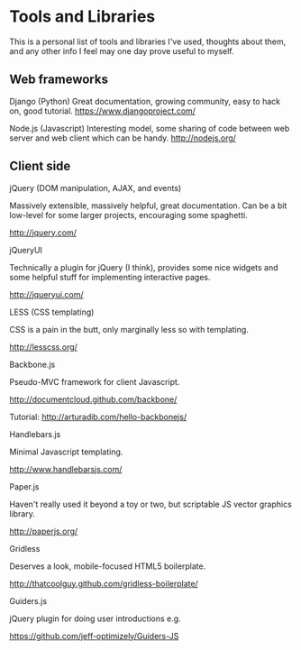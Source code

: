 # Tools and Libraries

This is a personal list of tools and libraries I've used, thoughts about them, and any other info I feel may one day prove useful to myself.

## Web frameworks

Django (Python)
Great documentation, growing community, easy to hack on, good tutorial.
https://www.djangoproject.com/

Node.js (Javascript)
Interesting model, some sharing of code between web server and web client which can be handy.
http://nodejs.org/


## Client side

jQuery (DOM manipulation, AJAX, and events)

Massively extensible, massively helpful, great documentation. Can be a bit low-level for some larger projects, encouraging some spaghetti.

http://jquery.com/


jQueryUI

Technically a plugin for jQuery (I think), provides some nice widgets and some helpful stuff for implementing interactive pages.

http://jqueryui.com/


LESS (CSS templating)

CSS is a pain in the butt, only marginally less so with templating.

http://lesscss.org/


Backbone.js

Pseudo-MVC framework for client Javascript.

http://documentcloud.github.com/backbone/

Tutorial: http://arturadib.com/hello-backbonejs/


Handlebars.js

Minimal Javascript templating.

http://www.handlebarsjs.com/


Paper.js

Haven't really used it beyond a toy or two, but scriptable JS vector graphics library.

http://paperjs.org/


Gridless

Deserves a look, mobile-focused HTML5 boilerplate.

http://thatcoolguy.github.com/gridless-boilerplate/


Guiders.js

jQuery plugin for doing user introductions e.g.

https://github.com/jeff-optimizely/Guiders-JS



